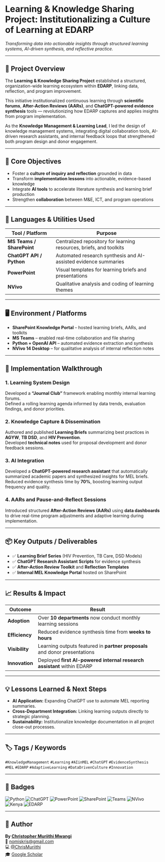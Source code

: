 # Learning & Knowledge Sharing Project: Institutionalizing a Culture of Learning at EDARP  

*Transforming data into actionable insights through structured learning systems, AI-driven synthesis, and reflective practice.*

---

## 🧩 Project Overview
The **Learning & Knowledge Sharing Project** established a structured, organization-wide learning ecosystem within **EDARP**, linking data, reflection, and program improvement.  

This initiative institutionalized continuous learning through **scientific forums**, **After-Action Reviews (AARs)**, and **ChatGPT-powered evidence synthesis** tools — revolutionizing how EDARP captures and applies insights from program implementation.

As the **Knowledge Management & Learning Lead**, I led the design of knowledge management systems, integrating digital collaboration tools, AI-driven research assistants, and internal feedback loops that strengthened both program design and donor engagement.

---

## 🎯 Core Objectives
- Foster a **culture of inquiry and reflection** grounded in data  
- Transform **implementation lessons** into actionable, evidence-based knowledge  
- Integrate **AI tools** to accelerate literature synthesis and learning brief production  
- Strengthen **collaboration** between M&E, ICT, and program operations  

---

## 🧰 Languages & Utilities Used
| Tool / Platform | Purpose |
|------------------|----------|
| **MS Teams / SharePoint** | Centralized repository for learning resources, briefs, and toolkits |
| **ChatGPT API / Python** | Automated research synthesis and AI-assisted evidence summaries |
| **PowerPoint** | Visual templates for learning briefs and presentations |
| **NVivo** | Qualitative analysis and coding of learning themes |

---

## 🖥️ Environment / Platforms
- **SharePoint Knowledge Portal** – hosted learning briefs, AARs, and toolkits  
- **MS Teams** – enabled real-time collaboration and file sharing  
- **Python + OpenAI API** – automated evidence extraction and synthesis  
- **NVivo 14 Desktop** – for qualitative analysis of internal reflection notes  

---

## 🧭 Implementation Walkthrough

### 1. Learning System Design  
Developed a **“Journal Club”** framework enabling monthly internal learning forums.  
Defined a rolling learning agenda informed by data trends, evaluation findings, and donor priorities.  

### 2. Knowledge Capture & Dissemination  
Authored and published **Learning Briefs** summarizing best practices in **AGYW**, **TB DSD**, and **HIV Prevention**.  
Developed **technical notes** used for proposal development and donor feedback sessions.

### 3. AI Integration  
Developed a **ChatGPT-powered research assistant** that automatically summarized academic papers and synthesized insights for MEL briefs.  
Reduced evidence synthesis time by **70%**, boosting learning output frequency and quality.

### 4. AARs and Pause-and-Reflect Sessions  
Introduced structured **After-Action Reviews (AARs)** using **data dashboards** to drive real-time program adjustments and adaptive learning during implementation.

---

## 📦 Key Outputs / Deliverables
- ✅ **Learning Brief Series** (HIV Prevention, TB Care, DSD Models)  
- ✅ **ChatGPT Research Assistant Scripts** for evidence synthesis  
- ✅ **After-Action Review Toolkit** and **Reflection Templates**  
- ✅ **Internal MEL Knowledge Portal** hosted on SharePoint  

---

## 📈 Results & Impact
| Outcome | Result |
|----------|---------|
| **Adoption** | Over **10 departments** now conduct monthly learning sessions |
| **Efficiency** | Reduced evidence synthesis time from **weeks to hours** |
| **Visibility** | Learning outputs featured in **partner proposals** and donor presentations |
| **Innovation** | Deployed **first AI-powered internal research assistant** within EDARP |

---

## 💡 Lessons Learned & Next Steps
- **AI Application:** Expanding ChatGPT use to automate MEL reporting summaries.  
- **Cross-Department Integration:** Linking learning outputs directly to strategic planning.  
- **Sustainability:** Institutionalize knowledge documentation in all project close-out processes.  

---

## 🏷️ Tags / Keywords
`#KnowledgeManagement` `#Learning` `#AIinMEL` `#ChatGPT` `#EvidenceSynthesis`  
`#MEL` `#EDARP` `#AdaptiveLearning` `#DataDrivenCulture` `#Innovation`

---

## 🧾 Badges
![Python](https://img.shields.io/badge/Python-3776AB?style=for-the-badge&logo=python&logoColor=white)
![ChatGPT](https://img.shields.io/badge/ChatGPT-74aa9c?style=for-the-badge&logo=openai&logoColor=white)
![PowerPoint](https://img.shields.io/badge/PowerPoint-B7472A?style=for-the-badge&logo=microsoft-powerpoint&logoColor=white)
![SharePoint](https://img.shields.io/badge/SharePoint-0078D4?style=for-the-badge&logo=microsoft-sharepoint&logoColor=white)
![Teams](https://img.shields.io/badge/MS%20Teams-6264A7?style=for-the-badge&logo=microsoft-teams&logoColor=white)
![NVivo](https://img.shields.io/badge/NVivo-005B96?style=for-the-badge)
![Kenya](https://img.shields.io/badge/Kenya-006600?style=for-the-badge&logo=googleearth&logoColor=white)
![EDARP](https://img.shields.io/badge/EDARP-003399?style=for-the-badge)

---

## 👤 Author
**By [Christopher Muriithi Mwangi](https://www.linkedin.com/in/christopher-mwangi-894265b0)**  
📧 [nomiskris@gmail.com](mailto:nomiskris@gmail.com)  
💻 [@ChrisMuriithi](https://github.com/ChrisMuriithi)  
🎓 [Google Scholar](https://scholar.google.com/citations?user=isM9thcAAAAJ&hl=en)
